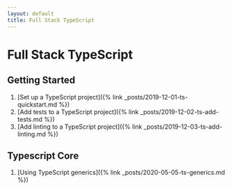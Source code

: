 ```yaml
---
layout: default
title: Full Stack TypeScript
---
```


# Full Stack TypeScript

## Getting Started

1. [Set up a TypeScript project]({% link _posts/2019-12-01-ts-quickstart.md %})
1. [Add tests to a TypeScript project]({% link _posts/2019-12-02-ts-add-tests.md %})
1. [Add linting to a TypeScript project]({% link _posts/2019-12-03-ts-add-linting.md %})

## Typescript Core

1. [Using TypeScript generics]({% link _posts/2020-05-05-ts-generics.md %})